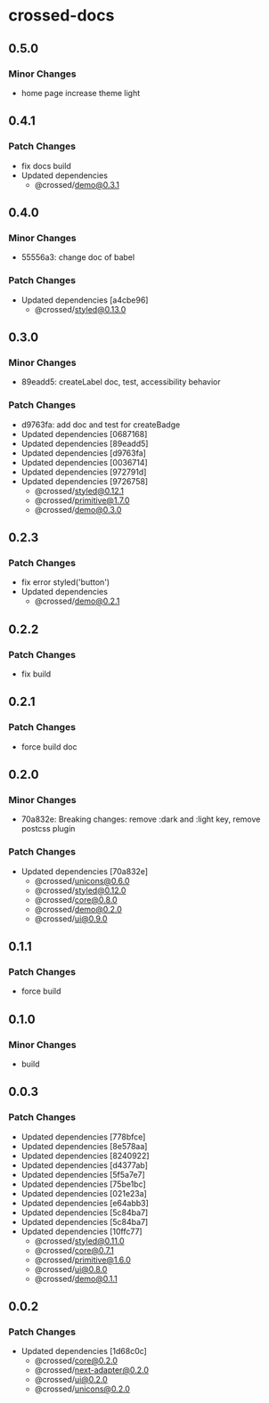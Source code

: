# crossed-docs

## 0.5.0

### Minor Changes

- home page increase theme light

## 0.4.1

### Patch Changes

- fix docs build
- Updated dependencies
  - @crossed/demo@0.3.1

## 0.4.0

### Minor Changes

- 55556a3: change doc of babel

### Patch Changes

- Updated dependencies [a4cbe96]
  - @crossed/styled@0.13.0

## 0.3.0

### Minor Changes

- 89eadd5: createLabel doc, test, accessibility behavior

### Patch Changes

- d9763fa: add doc and test for createBadge
- Updated dependencies [0687168]
- Updated dependencies [89eadd5]
- Updated dependencies [d9763fa]
- Updated dependencies [0036714]
- Updated dependencies [972791d]
- Updated dependencies [9726758]
  - @crossed/styled@0.12.1
  - @crossed/primitive@1.7.0
  - @crossed/demo@0.3.0

## 0.2.3

### Patch Changes

- fix error styled('button')
- Updated dependencies
  - @crossed/demo@0.2.1

## 0.2.2

### Patch Changes

- fix build

## 0.2.1

### Patch Changes

- force build doc

## 0.2.0

### Minor Changes

- 70a832e: Breaking changes: remove :dark and :light key, remove postcss plugin

### Patch Changes

- Updated dependencies [70a832e]
  - @crossed/unicons@0.6.0
  - @crossed/styled@0.12.0
  - @crossed/core@0.8.0
  - @crossed/demo@0.2.0
  - @crossed/ui@0.9.0

## 0.1.1

### Patch Changes

- force build

## 0.1.0

### Minor Changes

- build

## 0.0.3

### Patch Changes

- Updated dependencies [778bfce]
- Updated dependencies [8e578aa]
- Updated dependencies [8240922]
- Updated dependencies [d4377ab]
- Updated dependencies [5f5a7e7]
- Updated dependencies [75be1bc]
- Updated dependencies [021e23a]
- Updated dependencies [e64abb3]
- Updated dependencies [5c84ba7]
- Updated dependencies [5c84ba7]
- Updated dependencies [10ffc77]
  - @crossed/styled@0.11.0
  - @crossed/core@0.7.1
  - @crossed/primitive@1.6.0
  - @crossed/ui@0.8.0
  - @crossed/demo@0.1.1

## 0.0.2

### Patch Changes

- Updated dependencies [1d68c0c]
  - @crossed/core@0.2.0
  - @crossed/next-adapter@0.2.0
  - @crossed/ui@0.2.0
  - @crossed/unicons@0.2.0
